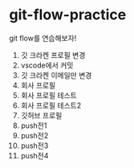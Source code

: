 # git-flow-practice

git flow를 연습해보자!

1. 깃 크라켄 프로필 변경
1. vscode에서 커밋
1. 깃 크라켄 이메일만 변경
1. 회사 프로필
1. 회사 프로필 테스트
1. 회사 프로필 테스트2
1. 깃허브 프로필
1. push전1
1. push전2
1. push전3
1. push전4
